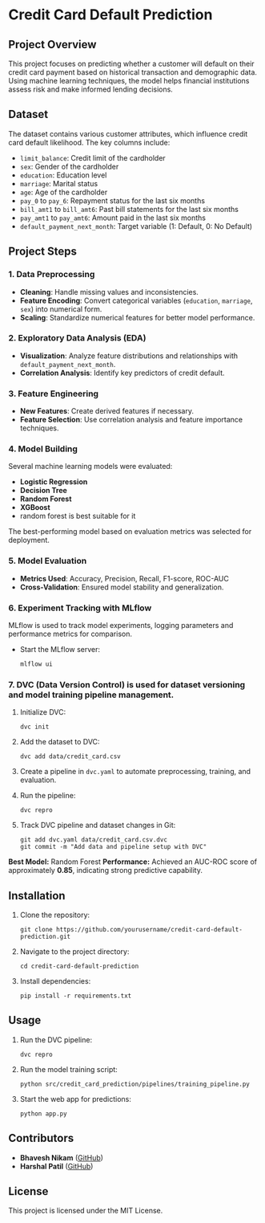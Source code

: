 # Credit Card Default Prediction

## Project Overview
This project focuses on predicting whether a customer will default on their credit card payment based on historical transaction and demographic data. Using machine learning techniques, the model helps financial institutions assess risk and make informed lending decisions.

## Dataset
The dataset contains various customer attributes, which influence credit card default likelihood. The key columns include:

- `limit_balance`: Credit limit of the cardholder
- `sex`: Gender of the cardholder
- `education`: Education level
- `marriage`: Marital status
- `age`: Age of the cardholder
- `pay_0` to `pay_6`: Repayment status for the last six months
- `bill_amt1` to `bill_amt6`: Past bill statements for the last six months
- `pay_amt1` to `pay_amt6`: Amount paid in the last six months
- `default_payment_next_month`: Target variable (1: Default, 0: No Default)

## Project Steps

### 1. Data Preprocessing
- **Cleaning**: Handle missing values and inconsistencies.
- **Feature Encoding**: Convert categorical variables (`education`, `marriage`, `sex`) into numerical form.
- **Scaling**: Standardize numerical features for better model performance.

### 2. Exploratory Data Analysis (EDA)
- **Visualization**: Analyze feature distributions and relationships with `default_payment_next_month`.
- **Correlation Analysis**: Identify key predictors of credit default.

### 3. Feature Engineering
- **New Features**: Create derived features if necessary.
- **Feature Selection**: Use correlation analysis and feature importance techniques.

### 4. Model Building
Several machine learning models were evaluated:
- **Logistic Regression**
- **Decision Tree**
- **Random Forest**
- **XGBoost**
- random forest is best suitable for it 

The best-performing model based on evaluation metrics was selected for deployment.

### 5. Model Evaluation
- **Metrics Used**: Accuracy, Precision, Recall, F1-score, ROC-AUC
- **Cross-Validation**: Ensured model stability and generalization.


### 6. Experiment Tracking with MLflow
MLflow is used to track model experiments, logging parameters and performance metrics for comparison.
- Start the MLflow server:
  ```sh
  mlflow ui
  ```

### 7. DVC (Data Version Control) is used for dataset versioning and model training pipeline management.

  1. Initialize DVC:
     ```
     dvc init
     ```

  2. Add the dataset to DVC:
     ```
     dvc add data/credit_card.csv
     ```

  3. Create a pipeline in `dvc.yaml` to automate preprocessing, training, and evaluation.

  4. Run the pipeline:
     ```
     dvc repro
     ```

  5. Track DVC pipeline and dataset changes in Git:
     ```
     git add dvc.yaml data/credit_card.csv.dvc
     git commit -m "Add data and pipeline setup with DVC"
     ```

**Best Model:** Random Forest
**Performance:** Achieved an AUC-ROC score of approximately **0.85**, indicating strong predictive capability.

## Installation
  1. Clone the repository:
     ```
     git clone https://github.com/yourusername/credit-card-default-prediction.git
     ```
  
  2. Navigate to the project directory:
     ```
     cd credit-card-default-prediction
     ```
  
  3. Install dependencies:
     ```
     pip install -r requirements.txt
     ```

## Usage
  1. Run the DVC pipeline:
     ```
     dvc repro
     ```

  2. Run the model training script:
     ```
     python src/credit_card_prediction/pipelines/training_pipeline.py
     ```

  3. Start the web app for predictions:
     ```
     python app.py
     ```

## Contributors
- **Bhavesh Nikam** ([GitHub](https://github.com/BhaveshNikam09))
- **Harshal Patil** ([GitHub](https://github.com/harshal4257))

## License
This project is licensed under the MIT License.

